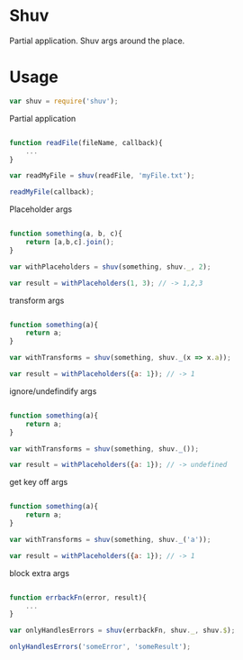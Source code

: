 # Shuv

Partial application. Shuv args around the place.

# Usage

``` javascript
var shuv = require('shuv');
```

Partial application

``` javascript

function readFile(fileName, callback){
    ...
}

var readMyFile = shuv(readFile, 'myFile.txt');

readMyFile(callback);

```

Placeholder args

``` javascript

function something(a, b, c){
    return [a,b,c].join();
}

var withPlaceholders = shuv(something, shuv._, 2);

var result = withPlaceholders(1, 3); // -> 1,2,3

```

transform args

``` javascript

function something(a){
    return a;
}

var withTransforms = shuv(something, shuv._(x => x.a));

var result = withPlaceholders({a: 1}); // -> 1

```

ignore/undefindify args

``` javascript

function something(a){
    return a;
}

var withTransforms = shuv(something, shuv._());

var result = withPlaceholders({a: 1}); // -> undefined

```

get key off args

``` javascript

function something(a){
    return a;
}

var withTransforms = shuv(something, shuv._('a'));

var result = withPlaceholders({a: 1}); // -> 1

```

block extra args

``` javascript

function errbackFn(error, result){
    ...
}

var onlyHandlesErrors = shuv(errbackFn, shuv._, shuv.$);

onlyHandlesErrors('someError', 'someResult');

```